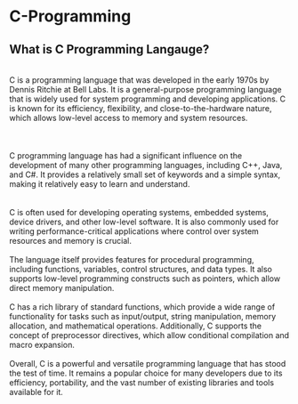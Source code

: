 # C-Programming

<h2>What is C Programming Langauge? </h2><br>
C is a programming language that was developed in the early 1970s by Dennis Ritchie at Bell Labs. It is a general-purpose programming language that is widely used for system programming and developing applications. C is known for its efficiency, flexibility, and close-to-the-hardware nature, which allows low-level access to memory and system resources.
<Br><Br><Br><Br>
C programming language has had a significant influence on the development of many other programming languages, including C++, Java, and C#. It provides a relatively small set of keywords and a simple syntax, making it relatively easy to learn and understand.
<Br><Br><Br>
C is often used for developing operating systems, embedded systems, device drivers, and other low-level software. It is also commonly used for writing performance-critical applications where control over system resources and memory is crucial.
<Br><Br>
The language itself provides features for procedural programming, including functions, variables, control structures, and data types. It also supports low-level programming constructs such as pointers, which allow direct memory manipulation.
<Br><Br>
C has a rich library of standard functions, which provide a wide range of functionality for tasks such as input/output, string manipulation, memory allocation, and mathematical operations. Additionally, C supports the concept of preprocessor directives, which allow conditional compilation and macro expansion.
<Br><Br>
Overall, C is a powerful and versatile programming language that has stood the test of time. It remains a popular choice for many developers due to its efficiency, portability, and the vast number of existing libraries and tools available for it.
